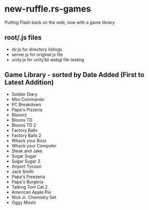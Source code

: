 # new-ruffle.rs-games

Putting Flash back on the web, now with a game library

## root/.js files

- dir.js for directory listings
- server.js for original js file
- unity.js for unity3d webgl file testing

## Game Library - sorted by Date Added (First to Latest Addition)

- Soldier Diary
- Mini Commando
- PC Breakdown
- Papa's Pizzeria
- Bloxorz
- Bloons TD
- Bloons TD 2
- Factory Balls
- Factory Balls 2
- Whack your Boss
- Whack your Computer
- Steak and Jake
- Sugar Sugar
- Sugar Sugar 2
- Airport Tycoon
- Jack Smith
- Papa's Freezeria
- Papa's Burgeria
- Talking Tom Cat 2
- American Apple Pie
- Nick Jr. Chemistry Set
- Oggy Moshi

